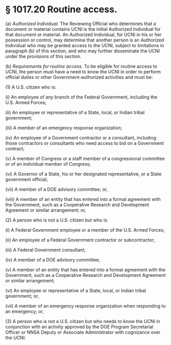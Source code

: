# § 1017.20   Routine access.

(a) *Authorized Individual.* The Reviewing Official who determines that a document or material contains UCNI is the initial Authorized Individual for that document or material. An Authorized Individual, for UCNI in his or her possession or control, may determine that another person is an Authorized Individual who may be granted access to the UCNI, subject to limitations in paragraph (b) of this section, and who may further disseminate the UCNI under the provisions of this section.


(b) *Requirements for routine access.* To be eligible for routine access to UCNI, the person must have a need to know the UCNI in order to perform official duties or other Government-authorized activities and must be:


(1) A U.S. citizen who is:


(i) An employee of any branch of the Federal Government, including the U.S. Armed Forces;


(ii) An employee or representative of a State, local, or Indian tribal government;


(iii) A member of an emergency response organization;


(iv) An employee of a Government contractor or a consultant, including those contractors or consultants who need access to bid on a Government contract;


(v) A member of Congress or a staff member of a congressional committee or of an individual member of Congress;


(vi) A Governor of a State, his or her designated representative, or a State government official;


(vii) A member of a DOE advisory committee; or,


(viii) A member of an entity that has entered into a formal agreement with the Government, such as a Cooperative Research and Development Agreement or similar arrangement; or,


(2) A person who is not a U.S. citizen but who is:


(i) A Federal Government employee or a member of the U.S. Armed Forces;


(ii) An employee of a Federal Government contractor or subcontractor;


(iii) A Federal Government consultant;


(iv) A member of a DOE advisory committee;


(v) A member of an entity that has entered into a formal agreement with the Government, such as a Cooperative Research and Development Agreement or similar arrangement;


(vi) An employee or representative of a State, local, or Indian tribal government; or,


(vii) A member of an emergency response organization when responding to an emergency; or,


(3) A person who is not a U.S. citizen but who needs to know the UCNI in conjunction with an activity approved by the DOE Program Secretarial Officer or NNSA Deputy or Associate Administrator with cognizance over the UCNI.




